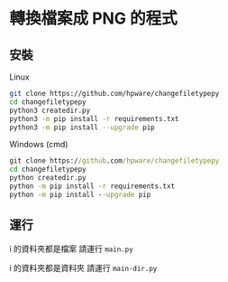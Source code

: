 # 轉換檔案成 PNG 的程式
## 安裝
Linux 
```sh
git clone https://github.com/hpware/changefiletypepy
cd changefiletypepy
python3 createdir.py
python3 -m pip install -r requirements.txt
python3 -m pip install --upgrade pip
```
Windows (cmd)
```cmd
git clone https://github.com/hpware/changefiletypepy
cd changefiletypepy
python createdir.py
python -m pip install -r requirements.txt
python -m pip install --upgrade pip
```
## 運行
i 的資料夾都是檔案 請運行 ```main.py```

i 的資料夾都是資料夾 請運行 ```main-dir.py```
